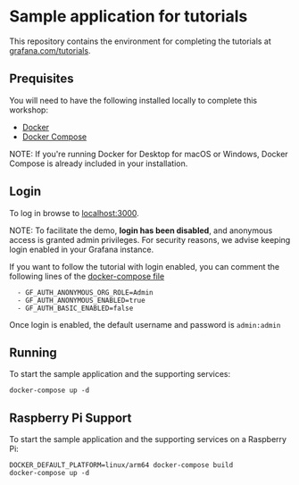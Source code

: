 # Sample application for tutorials

This repository contains the environment for completing the tutorials at [grafana.com/tutorials](https://grafana.com/tutorials).

## Prequisites

You will need to have the following installed locally to complete this workshop:

- [Docker](https://docs.docker.com/install/)
- [Docker Compose](https://docs.docker.com/compose/install/)

NOTE: If you're running Docker for Desktop for macOS or Windows, Docker Compose is already included in your installation.

## Login

To log in browse to [localhost:3000](http://localhost:3000).

NOTE:
To facilitate the demo, **login has been disabled**, and anonymous access is granted admin privileges. For security reasons, we advise keeping login enabled in your Grafana instance.

If you want to follow the tutorial with login enabled, you can comment the following lines of the [docker-compose file](docker-compose.yml)


      - GF_AUTH_ANONYMOUS_ORG_ROLE=Admin 
      - GF_AUTH_ANONYMOUS_ENABLED=true
      - GF_AUTH_BASIC_ENABLED=false


Once login is enabled, the default username and password is `admin:admin`

## Running

To start the sample application and the supporting services:

```
docker-compose up -d
```

## Raspberry Pi Support

To start the sample application and the supporting services on a Raspberry Pi:

```
DOCKER_DEFAULT_PLATFORM=linux/arm64 docker-compose build
docker-compose up -d
```